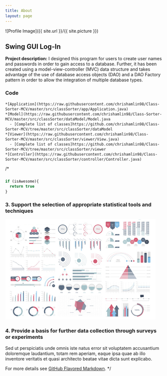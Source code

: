 ```yaml
---
title: About
layout: page
---
```

![Profile Image]({{ site.url }}/{{ site.picture }})

## Swing GUI Log-In

**Project description:** I designed this program for users to create user names and passwords in order to gain access to a database.  Further, it has been created using a model-view-controller (MVC) data structure and takes advantage of the use of database access objects (DAO) and a DAO Factory pattern in order to allow the integration of multiple database types.

### Code

```
*[Application](https://raw.githubusercontent.com/chrishamlin98/Class-Sorter-MCV/master/src/classSorter/app/Application.java)
*[Model](https://raw.githubusercontent.com/chrishamlin98/Class-Sorter-MCV/master/src/classSorter/dataModel/Model.java
  - [Complete list of classes]https://github.com/chrishamlin98/Class-Sorter-MCV/tree/master/src/classSorter/dataModel
*[Viewer](https://raw.githubusercontent.com/chrishamlin98/Class-Sorter-MCV/master/src/classSorter/viewer/View.java)
  - [Complete list of classes]https://github.com/chrishamlin98/Class-Sorter-MCV/tree/master/src/classSorter/viewer
*[Controller](https://raw.githubusercontent.com/chrishamlin98/Class-Sorter-MCV/master/src/classSorter/controller/Controller.java)
```
/*
###

```javascript
if (isAwesome){
  return true
}
```

### 3. Support the selection of appropriate statistical tools and techniques

![Image of Stat Tools](https://github.com/chrishamlin98/chrishamlin98.github.io/blob/master/assets/images/dummy_thumbnail.jpg?raw=true)

### 4. Provide a basis for further data collection through surveys or experiments

Sed ut perspiciatis unde omnis iste natus error sit voluptatem accusantium doloremque laudantium, totam rem aperiam, eaque ipsa quae ab illo inventore veritatis et quasi architecto beatae vitae dicta sunt explicabo.

For more details see [GitHub Flavored Markdown](https://guides.github.com/features/mastering-markdown/).
*/
